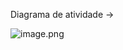 Diagrama de atividade ->

![image.png](/.attachments/image-be511568-52f7-4719-88c9-cc24cd4d2369.png)